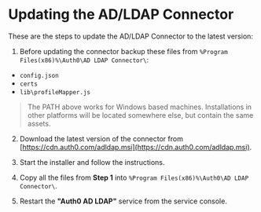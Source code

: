 # Updating the AD/LDAP Connector

These are the steps to update the AD/LDAP Connector to the latest version:

1.  Before updating the connector backup these files from `%Program Files(x86)%\Auth0\AD LDAP Connector\`:
  -  `config.json`
  -  `certs`
  -  `lib\profileMapper.js`

> The PATH above works for Windows based machines. Installations in other platforms will be located somewhere else, but contain the same assets. 

2.  Download the latest version of the connector from [https://cdn.auth0.com/adldap.msi](https://cdn.auth0.com/adldap.msi).

3.  Start the installer and follow the instructions.

4.  Copy all the files from __Step 1__ into `%Program Files(x86)%\Auth0\AD LDAP Connector\`.

5.  Restart the **"Auth0 AD LDAP"** service from the service console.
